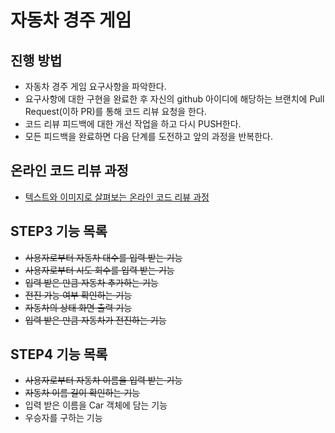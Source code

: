 # 자동차 경주 게임
## 진행 방법
* 자동차 경주 게임 요구사항을 파악한다.
* 요구사항에 대한 구현을 완료한 후 자신의 github 아이디에 해당하는 브랜치에 Pull Request(이하 PR)를 통해 코드 리뷰 요청을 한다.
* 코드 리뷰 피드백에 대한 개선 작업을 하고 다시 PUSH한다.
* 모든 피드백을 완료하면 다음 단계를 도전하고 앞의 과정을 반복한다.

## 온라인 코드 리뷰 과정
* [텍스트와 이미지로 살펴보는 온라인 코드 리뷰 과정](https://github.com/next-step/nextstep-docs/tree/master/codereview)

## STEP3 기능 목록
- ~~사용자로부터 자동차 대수를 입력 받는 기능~~
- ~~사용자로부터 시도 회수를 입력 받는 기능~~
- ~~입력 받은 만큼 자동차 추가하는 기능~~
- ~~전진 가능 여부 확인하는 기능~~
- ~~자동차의 상태 화면 출력 기능~~
- ~~입력 받은 만큼 자동차가 전진하는 기능~~

## STEP4 기능 목록
- ~~사용자로부터 자동차 이름을 입력 받는 기능~~
- ~~자동차 이름 길이 확인하는 기능~~
- 입력 받은 이름을 Car 객체에 담는 기능
- 우승자를 구하는 기능